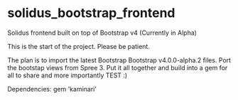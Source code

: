 # solidus_bootstrap_frontend
Solidus frontend built on top of Bootstrap v4 (Currently in Alpha)

This is the start of the project. Please be patient.

The plan is to import the latest Bootstrap Bootstrap v4.0.0-alpha.2 files. Port the bootstap views from Spree 3. Put it all together and build into a gem for all to share and more importantly TEST :)

Dependencies:
gem 'kaminari'

